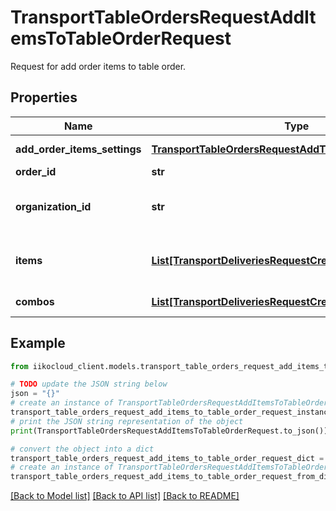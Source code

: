 # TransportTableOrdersRequestAddItemsToTableOrderRequest

Request for add order items to table order.

## Properties

Name | Type | Description | Notes
------------ | ------------- | ------------- | -------------
**add_order_items_settings** | [**TransportTableOrdersRequestAddTableOrderItemsSettings**](TransportTableOrdersRequestAddTableOrderItemsSettings.md) | Add order items parameters. | [optional] 
**order_id** | **str** | Order ID. | 
**organization_id** | **str** | Organization ID.                Can be obtained by &#x60;/api/1/organizations&#x60; operation. | 
**items** | [**List[TransportDeliveriesRequestCreateOrderOrderItem]**](TransportDeliveriesRequestCreateOrderOrderItem.md) | Order items (may include ProductOrderItem or CompoundOrderItem). | 
**combos** | [**List[TransportDeliveriesRequestCreateOrderCombo]**](TransportDeliveriesRequestCreateOrderCombo.md) | Combos.   &gt; Allowed from version &#x60;7.6.1&#x60;. | [optional] 

## Example

```python
from iikocloud_client.models.transport_table_orders_request_add_items_to_table_order_request import TransportTableOrdersRequestAddItemsToTableOrderRequest

# TODO update the JSON string below
json = "{}"
# create an instance of TransportTableOrdersRequestAddItemsToTableOrderRequest from a JSON string
transport_table_orders_request_add_items_to_table_order_request_instance = TransportTableOrdersRequestAddItemsToTableOrderRequest.from_json(json)
# print the JSON string representation of the object
print(TransportTableOrdersRequestAddItemsToTableOrderRequest.to_json())

# convert the object into a dict
transport_table_orders_request_add_items_to_table_order_request_dict = transport_table_orders_request_add_items_to_table_order_request_instance.to_dict()
# create an instance of TransportTableOrdersRequestAddItemsToTableOrderRequest from a dict
transport_table_orders_request_add_items_to_table_order_request_from_dict = TransportTableOrdersRequestAddItemsToTableOrderRequest.from_dict(transport_table_orders_request_add_items_to_table_order_request_dict)
```
[[Back to Model list]](../README.md#documentation-for-models) [[Back to API list]](../README.md#documentation-for-api-endpoints) [[Back to README]](../README.md)


